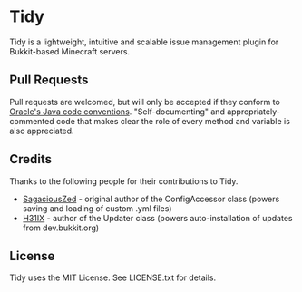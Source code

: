 # Tidy
Tidy is a lightweight, intuitive and scalable issue management plugin for Bukkit-based Minecraft servers.

## Pull Requests
Pull requests are welcomed, but will only be accepted if they conform to [Oracle's Java code conventions](http://www.oracle.com/technetwork/java/codeconv-138413.html). "Self-documenting" and appropriately-commented code that makes clear the role of every method and variable is also appreciated.

## Credits
Thanks to the following people for their contributions to Tidy.

* [SagaciousZed](https://github.com/SagaciousZed) - original author of the ConfigAccessor class (powers saving and loading of custom .yml files)
* [H31IX](https://github.com/h31ix) - author of the Updater class (powers auto-installation of updates from dev.bukkit.org)

## License
Tidy uses the MIT License. See LICENSE.txt for details.